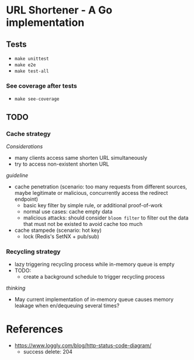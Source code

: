 # URL Shortener - A Go implementation

## Tests
- `make unittest`
- `make e2e`
- `make test-all`

### See coverage after tests
- `make see-coverage`

## TODO

### Cache strategy
*Considerations*
- many clients access same shorten URL simultaneously
- try to access non-existent shorten URL

*guideline*
- cache penetration (scenario: too many requests from different sources, maybe legitimate or malicious, concurrently access the redirect endpoint)
  - basic key filter by simple rule, or additional proof-of-work
  - normal use cases: cache empty data
  - malicious attacks: should consider `bloom filter` to filter out the data that must not be existed to avoid cache too much
- cache stampede (scenario: hot key)
  - lock (Redis's SetNX + pub/sub)

### Recycling strategy
- lazy triggering recycling process while in-memory queue is empty
- TODO:
  - create a background schedule to trigger recycling process

*thinking*
- May current implementation of in-memory queue causes memory leakage when en/dequeuing several times?

# References
- https://www.loggly.com/blog/http-status-code-diagram/
    - success delete: 204
